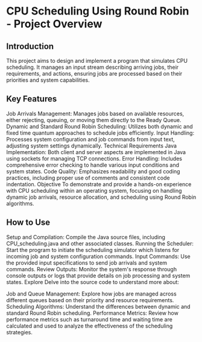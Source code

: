 # CPU Scheduling Using Round Robin - Project Overview

## Introduction
This project aims to design and implement a program that simulates CPU scheduling. It manages an input stream describing arriving jobs, their requirements, and actions, ensuring jobs are processed based on their priorities and system capabilities.

## Key Features
Job Arrivals Management: Manages jobs based on available resources, either rejecting, queuing, or moving them directly to the Ready Queue.
Dynamic and Standard Round Robin Scheduling: Utilizes both dynamic and fixed time quantum approaches to schedule jobs efficiently.
Input Handling: Processes system configuration and job commands from input text, adjusting system settings dynamically.
Technical Requirements
Java Implementation: Both client and server aspects are implemented in Java using sockets for managing TCP connections.
Error Handling: Includes comprehensive error checking to handle various input conditions and system states.
Code Quality: Emphasizes readability and good coding practices, including proper use of comments and consistent code indentation.
Objective
To demonstrate and provide a hands-on experience with CPU scheduling within an operating system, focusing on handling dynamic job arrivals, resource allocation, and scheduling using Round Robin algorithms.

## How to Use
Setup and Compilation: Compile the Java source files, including CPU_scheduling.java and other associated classes.
Running the Scheduler: Start the program to initiate the scheduling simulator which listens for incoming job and system configuration commands.
Input Commands: Use the provided input specifications to send job arrivals and system commands.
Review Outputs: Monitor the system's response through console outputs or logs that provide details on job processing and system states.
Explore
Delve into the source code to understand more about:

Job and Queue Management: Explore how jobs are managed across different queues based on their priority and resource requirements.
Scheduling Algorithms: Understand the differences between dynamic and standard Round Robin scheduling.
Performance Metrics: Review how performance metrics such as turnaround time and waiting time are calculated and used to analyze the effectiveness of the scheduling strategies.
